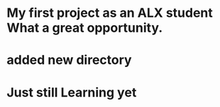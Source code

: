 # My first project as an ALX student What a great opportunity.
# added new directory
# Just still Learning yet
